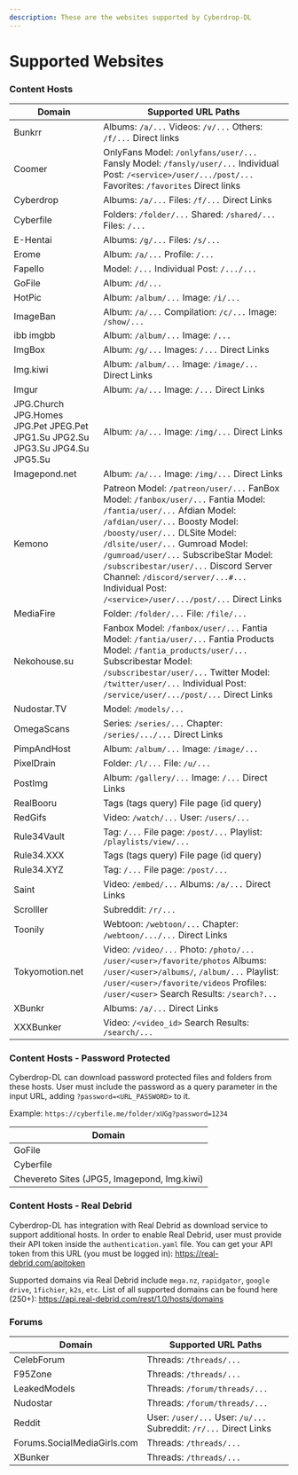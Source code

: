 ```yaml
---
description: These are the websites supported by Cyberdrop-DL
---
```


# Supported Websites

### Content Hosts <a href="#content-hosts" id="content-hosts"></a>

| Domain                                                                | Supported URL Paths                                                                                                                                                                                                                                                                                                                                                                                      |
| --------------------------------------------------------------------- | -------------------------------------------------------------------------------------------------------------------------------------------------------------------------------------------------------------------------------------------------------------------------------------------------------------------------------------------------------------------------------------------------------- |
| Bunkrr                                                                | Albums: `/a/...` Videos: `/v/...` Others: `/f/...` Direct links                                                                                                                                                                                                                                                                                                                                          |
| Coomer                                                                | OnlyFans Model: `/onlyfans/user/...` Fansly Model: `/fansly/user/...` Individual Post: `/<service>/user/.../post/...` Favorites: `/favorites` Direct links                                                                                                                                                                                                                                                                       |
| Cyberdrop                                                             | Albums: `/a/...` Files: `/f/...` Direct Links                                                                                                                                                                                                                                                                                                                                                            |
| Cyberfile                                                             | Folders: `/folder/...` Shared: `/shared/...` Files: `/...`                                                                                                                                                                                                                                                                                                                                               |
| E-Hentai                                                              | Albums: `/g/...` Files: `/s/...`                                                                                                                                                                                                                                                                                                                                                                         |
| Erome                                                                 | Album: `/a/...` Profile: `/...`                                                                                                                                                                                                                                                                                                                                                                          |
| Fapello                                                               | Model: `/...` Individual Post: `/.../...`                                                                                                                                                                                                                                                                                                                                                                |
| GoFile                                                                | Album: `/d/...`                                                                                                                                                                                                                                                                                                                                                                                          |
| HotPic                                                                | Album: `/album/...` Image: `/i/...`                                                                                                                                                                                                                                                                                                                                                                      |
| ImageBan                                                              | Album: `/a/...` Compilation: `/c/...` Image: `/show/...`                                                                                                                                                                                                                                                                                                                                                 |
| ibb imgbb                                                             | Album: `/album/...` Image: `/...`                                                                                                                                                                                                                                                                                                                                                                        |
| ImgBox                                                                | Album: `/g/...` Images: `/...` Direct Links                                                                                                                                                                                                                                                                                                                                                              |
| Img.kiwi                                                              | Album: `/album/...` Image: `/image/...` Direct Links                                                                                                                                                                                                                                                                                                                                                     |
| Imgur                                                                 | Album: `/a/...` Image: `/...` Direct Links                                                                                                                                                                                                                                                                                                                                                               |
| JPG.Church JPG.Homes JPG.Pet JPEG.Pet JPG1.Su JPG2.Su JPG3.Su JPG4.Su JPG5.Su | Album: `/a/...` Image: `/img/...` Direct Links                                                                             
| Imagepond.net | Album: `/a/...` Image: `/img/...` Direct Links                                                                                                                                                                                                                                                                                                                                               |
| Kemono                                                                | Patreon Model: `/patreon/user/...` FanBox Model: `/fanbox/user/...` Fantia Model: `/fantia/user/...` Afdian Model: `/afdian/user/...` Boosty Model: `/boosty/user/...` DLSite Model: `/dlsite/user/...` Gumroad Model: `/gumroad/user/...` SubscribeStar Model: `/subscribestar/user/...` Discord Server Channel: `/discord/server/...#...` Individual Post: `/<service>/user/.../post/...` Direct Links |
| MediaFire                                                             | Folder: `/folder/...` File: `/file/...`                                                                                                                                                                                                                                                                                                                                                                  |
| Nekohouse.su                                                          | Fanbox Model: `/fanbox/user/...` Fantia Model: `/fantia/user/...` Fantia Products Model: `/fantia_products/user/...` Subscribestar Model: `/subscribestar/user/...` Twitter Model: `/twitter/user/...` Individual Post: `/service/user/.../post/...` Direct Links                                                                                                                                        |
| Nudostar.TV                                                           | Model: `/models/...`                                                                                                                                                                                                                                                                                                                                                                                     |
| OmegaScans                                                            | Series: `/series/...` Chapter: `/series/.../...` Direct Links                                                                                                                                                                                                                                                                                                                                            |
| PimpAndHost                                                           | Album: `/album/...` Image: `/image/...`                                                                                                                                                                                                                                                                                                                                                                  |
| PixelDrain                                                            | Folder: `/l/...` File: `/u/...`                                                                                                                                                                                                                                                                                                                                                                          |
| PostImg                                                               | Album: `/gallery/...` Image: `/...` Direct Links                                                                                                                                                                                                                                                                                                                                                         |
| RealBooru                                                             | Tags (tags query) File page (id query)                                                                                                                                                                                                                                                                                                                                                                   |
| RedGifs                                                               | Video: `/watch/...` User: `/users/...`                                                                                                                                                                                                                                                                                                                                                                   |
| Rule34Vault                                                           | Tag: `/...` File page: `/post/...` Playlist: `/playlists/view/...`                                                                                                                                                                                                                                                                                                                                       |
| Rule34.XXX                                                            | Tags (tags query) File page (id query)                                                                                                                                                                                                                                                                                                                                                                   |
| Rule34.XYZ                                                            | Tag: `/...` File page: `/post/...`                                                                                                                                                                                                                                                                                                                                                                       |
| Saint                                                                 | Video: `/embed/...` Albums: `/a/...` Direct Links                                                                                                                                                                                                                                                                                                                                                        |
| Scrolller                                                             | Subreddit: `/r/...`                                                                                                                                                                                                                                                                                                                                                                                      |
| Toonily                                                               | Webtoon: `/webtoon/...` Chapter: `/webtoon/.../...` Direct Links                                                                                                                                                                                                                                                                                                                                         |
| Tokyomotion.net                                                       | Video: `/video/...` Photo: `/photo/...` `/user/<user>/favorite/photos` Albums: `/user/<user>/albums/`, `/album/...` Playlist: `/user/<user>/favorite/videos` Profiles: `/user/<user>` Search Results: `/search?...`                                                                                                                                                                                      |
| XBunkr                                                                | Albums: `/a/...` Direct Links                                                                                                                                                                                                                                                                                                                                                                            |      
| XXXBunker                                                             | Video: `/<video_id>` Search Results: `/search/...`                                                                                                                                                                                                                                                                                                                                                       |

### Content Hosts - Password Protected<a href="#content-hosts-password-protected" id="content-hosts-password-protected"></a>

Cyberdrop-DL can download password protected files and folders from these hosts. User must include the password as a query parameter in the input URL, adding `?password=<URL_PASSWORD>` to it. 

Example: `https://cyberfile.me/folder/xUGg?password=1234`

| Domain                                                                |
| --------------------------------------------------------------------- |
| GoFile                                                                |
| Cyberfile                                                             |
| Chevereto Sites (JPG5, Imagepond, Img.kiwi)                           |


### Content Hosts - Real Debrid <a href="#content-hosts-real-debrid" id="content-hosts-real-debrid"></a>

Cyberdrop-DL has integration with Real Debrid as download service to support additional hosts. In order to enable Real Debrid, user must provide their API token inside the `authentication.yaml` file. You can get your API token from this URL (you must be logged in): https://real-debrid.com/apitoken

Supported domains via Real Debrid include `mega.nz`, `rapidgator`, `google drive`, `1fichier`, `k2s`, `etc`. List of all supported domains can be found here (250+): https://api.real-debrid.com/rest/1.0/hosts/domains



### Forums <a href="#forums" id="forums"></a>

| Domain                      | Supported URL Paths                                               |
| --------------------------- | ----------------------------------------------------------------- |
| CelebForum                  | Threads: `/threads/...`                                           |
| F95Zone                     | Threads: `/threads/...`                                           |
| LeakedModels                | Threads: `/forum/threads/...`                                     |
| Nudostar                    | Threads: `/forum/threads/...`                                     |
| Reddit                      | User: `/user/...` User: `/u/...` Subreddit: `/r/...` Direct Links |
| Forums.SocialMediaGirls.com | Threads: `/threads/...`                                           |
| XBunker                     | Threads: `/threads/...`                                           |
